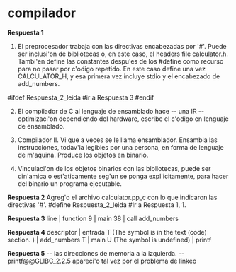 # compilador

**Respuesta 1**
1. El preprocesador trabaja con las directivas
encabezadas por '#'. Puede ser inclusi'on de 
bibliotecas o, en este caso, el headers file calculator.h.
Tambi'en define las constantes despu'es de los #define como
recurso para no pasar por c'odigo repetido. En este caso define
una vez CALCULATOR_H, y esa primera vez incluye stdio y el 
encabezado de add_numbers. 

#ifdef Respuesta_2_leida
#ir a Respuesta 3
#endif

2. El compilador de C al lenguaje de ensamblado hace
-- una IR
-- optimizaci'on dependiendo del hardware, escribe el c'odigo
 en lenguaje de ensamblado.

3. Compilador II. Vi que a veces se le llama ensamblador.
Ensambla las instrucciones, todav'ia legibles por una persona, 
en forma de lenguaje de m'aquina. Produce los objetos en 
binario.

4. Vinculaci'on de los objetos binarios con las bibliotecas,
puede ser din'amica o est'aticamente seg'un se ponga 
expl'icitamente, para hacer del binario un programa ejecutable.

**Respuesta 2**
Agreg'o el archivo calculator.pp_c con lo que indicaron las 
directivas '#'. 
#define Respuesta_2_leida
#Ir a Respuesta 1, 1.

**Respuesta 3**
line 	| function
9  		| main
38 		| call add_numbers

**Respuesta 4**
descriptor 	| entrada
 T (The symbol is in the text (code) section. )	| add_numbers
 T  											|   main
 U (The symbol is undefined)					|   printf

**Respuesta 5**
-- las direcciones de memoria a la izquierda.
-- printf@@GLIBC_2.2.5 apareci'o tal vez por el problema de linkeo

